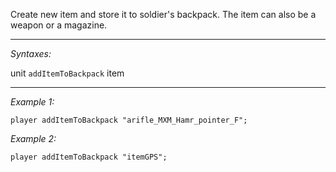 Create new item and store it to soldier's backpack. The item can also be a weapon or a magazine.


---
*Syntaxes:*

unit `addItemToBackpack` item

---
*Example 1:*

```sqf
player addItemToBackpack "arifle_MXM_Hamr_pointer_F";
```

*Example 2:*

```sqf
player addItemToBackpack "itemGPS";
```
